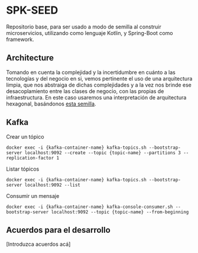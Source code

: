 # SPK-SEED

Repositorio base, para ser usado a modo de semilla al construir microservicios, utilizando como lenguaje Kotlin, y Spring-Boot como framework.

## Architecture

Tomando en cuenta la complejidad y la incertidumbre en cuánto a las tecnologías y del negocio en si, vemos pertinente el uso de una arquitectura limpia, que nos abstraiga de dichas complejidades y a la vez nos brinde ese desacoplamiento entre las clases de negocio, con las propias de infraestructura. En este caso usaremos una interpretación de arquitectura hexagonal, basándonos [esta semilla](https://github.com/redbeestudios/sp-spring-kotlin-seed).

## Kafka

Crear un tópico

```
docker exec -i {kafka-container-name} kafka-topics.sh --bootstrap-server localhost:9092 --create --topic {topic-name} --partitions 3 --replication-factor 1
```

Listar tópicos

```
docker exec -i {kafka-container-name} kafka-topics.sh --bootstrap-server localhost:9092 --list
```

Consumir un mensaje

```
docker exec -i {kafka-container-name} kafka-console-consumer.sh --bootstrap-server localhost:9092 --topic {topic-name} --from-beginning
```

## Acuerdos para el desarrollo

[Introduzca acuerdos acá]
